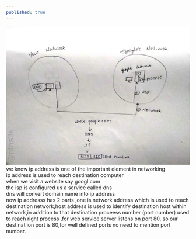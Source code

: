 ```yaml
---
published: true
---
```


<img src="/images/web-request.jpg" >
we know ip address is one of the important element in networking<br>
ip address is used to reach destination computer<br>
when we visit a website say googl.com<br>
the isp is configured us a service called dns<br>
dns will convert domain name into ip address<br>
now ip addresss has 2 parts ,one is network address which is used to reach destination network,host address is used to identify destination host within network,in addition to that destination proceess number (port number) used to reach right process ,for web service server listens on port 80, so our destinatiion port is 80,for well defined ports no need to mention port number.<br>


